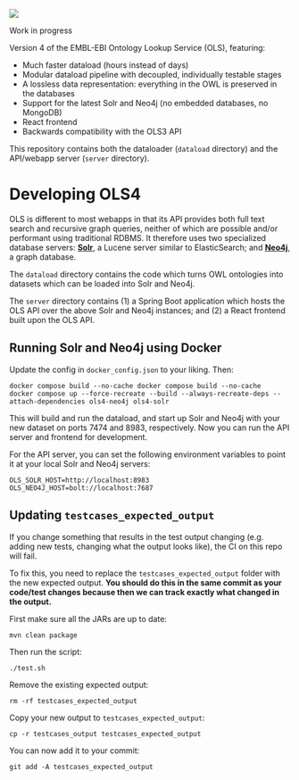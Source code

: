 
<a href="https://github.com/EBISPOT/ols4/actions/workflows/test.yml"><img src="https://github.com/EBISPOT/ols4/actions/workflows/test.yml/badge.svg"/></a>

Work in progress

Version 4 of the EMBL-EBI Ontology Lookup Service (OLS), featuring:

* Much faster dataload (hours instead of days)
* Modular dataload pipeline with decoupled, individually testable stages
* A lossless data representation: everything in the OWL is preserved in the databases
* Support for the latest Solr and Neo4j (no embedded databases, no MongoDB)
* React frontend
* Backwards compatibility with the OLS3 API

This repository contains both the dataloader (`dataload` directory) and the API/webapp server (`server` directory).




# Developing OLS4

OLS is different to most webapps in that its API provides both full text search and recursive graph queries, neither of which are possible and/or performant using traditional RDBMS.
It therefore uses two specialized database servers: [**Solr**](https://solr.apache.org), a Lucene server similar to ElasticSearch; and [**Neo4j**](https://neo4j.com), a graph database. 

The `dataload` directory contains the code which turns OWL ontologies into datasets which can be loaded into Solr and Neo4j.

The `server` directory contains (1) a Spring Boot application which hosts the OLS API over the above Solr and Neo4j instances; and (2) a React frontend built upon the OLS API.

## Running Solr and Neo4j using Docker

Update the config in `docker_config.json` to your liking. Then:

    docker compose build --no-cache docker compose build --no-cache
    docker compose up --force-recreate --build --always-recreate-deps --attach-dependencies ols4-neo4j ols4-solr

This will build and run the dataload, and start up Solr and Neo4j with your new dataset on ports 7474 and 8983, respectively.  Now you can run the API server and frontend for development.

For the API server, you can set the following environment variables to point it at your local Solr and Neo4j servers:

    OLS_SOLR_HOST=http://localhost:8983
    OLS_NEO4J_HOST=bolt://localhost:7687



## Updating `testcases_expected_output`

If you change something that results in the test output changing (e.g. adding new tests, changing what the output looks like), the CI on this repo will fail.

To fix this, you need to replace the `testcases_expected_output` folder with the new expected output. **You should do this in the same commit as your code/test changes because then we can track exactly what changed in the output.**

First make sure all the JARs are up to date:

    mvn clean package

Then run the script:

    ./test.sh

Remove the existing expected output:

    rm -rf testcases_expected_output

Copy your new output to `testcases_expected_output`:

    cp -r testcases_output testcases_expected_output

You can now add it to your commit:

    git add -A testcases_expected_output






    




